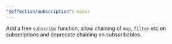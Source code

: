 ```yaml
---
"@effection/subscription": minor
---
```

Add a free `subscribe` function, allow chaining of `map`, `filter` etc on subscriptions and deprecate chaining on subscribables.
